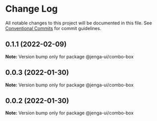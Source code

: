 # Change Log

All notable changes to this project will be documented in this file.
See [Conventional Commits](https://conventionalcommits.org) for commit guidelines.

## 0.1.1 (2022-02-09)

**Note:** Version bump only for package @jenga-ui/combo-box

## 0.0.3 (2022-01-30)

**Note:** Version bump only for package @jenga-ui/combo-box

## 0.0.2 (2022-01-30)

**Note:** Version bump only for package @jenga-ui/combo-box
